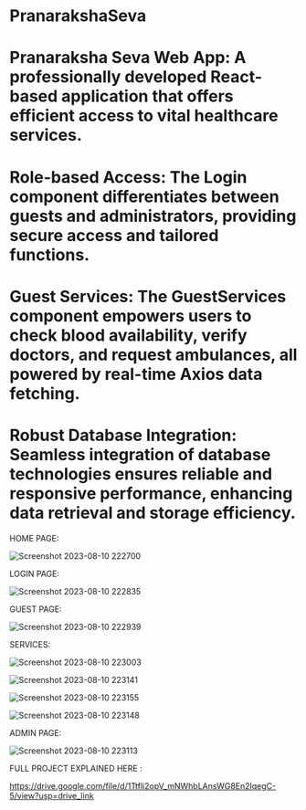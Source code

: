# PranarakshaSeva
# Pranaraksha Seva Web App: A professionally developed React-based application that offers efficient access to vital healthcare services.
# Role-based Access: The Login component differentiates between guests and administrators, providing secure access and tailored functions.
# Guest Services: The GuestServices component empowers users to check blood availability, verify doctors, and request ambulances, all powered by real-time Axios data fetching.
# Robust Database Integration: Seamless integration of database technologies ensures reliable and responsive performance, enhancing data retrieval and storage efficiency.

HOME PAGE:

![Screenshot 2023-08-10 222700](https://github.com/Suryab02/PranarakshaSeva/assets/115476816/04815ea0-af42-45b4-bfb0-99e9486bc029)

LOGIN PAGE:

![Screenshot 2023-08-10 222835](https://github.com/Suryab02/PranarakshaSeva/assets/115476816/373136d9-86db-427e-8712-5a956c4c406a)

GUEST PAGE:

![Screenshot 2023-08-10 222939](https://github.com/Suryab02/PranarakshaSeva/assets/115476816/4e327bec-ae33-4529-8b20-a8dd5cdd6587)

SERVICES:

![Screenshot 2023-08-10 223003](https://github.com/Suryab02/PranarakshaSeva/assets/115476816/3b44c830-d1b2-4a25-8b65-02753fa7895d)

![Screenshot 2023-08-10 223141](https://github.com/Suryab02/PranarakshaSeva/assets/115476816/91dbf594-874d-4158-8399-1e2f7f05777a)

![Screenshot 2023-08-10 223155](https://github.com/Suryab02/PranarakshaSeva/assets/115476816/6221d0c9-376d-47b7-bfe6-ab033137dc6c)

![Screenshot 2023-08-10 223148](https://github.com/Suryab02/PranarakshaSeva/assets/115476816/dfd87abf-81a1-45cc-8b4f-6a5cda7c967e)

ADMIN PAGE:

![Screenshot 2023-08-10 223113](https://github.com/Suryab02/PranarakshaSeva/assets/115476816/dd2ec581-a8dc-426b-ae1a-f3648a6727a5)


FULL PROJECT EXPLAINED HERE :

https://drive.google.com/file/d/1Ttflj2opV_mNWhbLAnsWG8En2IqegC-5/view?usp=drive_link

